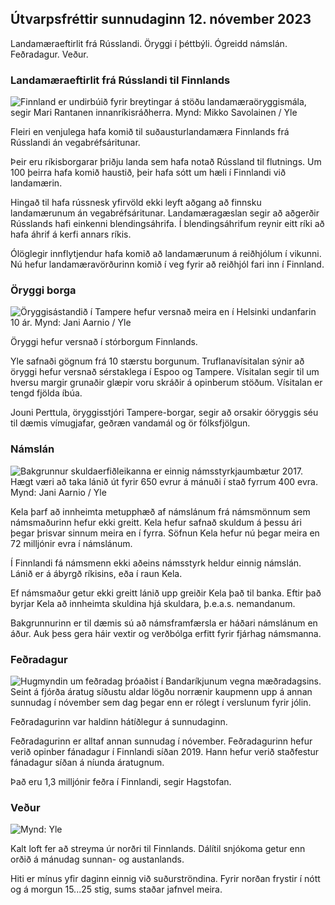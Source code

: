 ## Útvarpsfréttir sunnudaginn 12. nóvember 2023

Landamæraeftirlit frá Rússlandi. Öryggi í þéttbýli. Ógreidd námslán. Feðradagur. Veður.

### Landamæraeftirlit frá Rússlandi til Finnlands

![Finnland er undirbúið fyrir breytingar á stöðu landamæraöryggismála, segir Mari Rantanen innanríkisráðherra. Mynd: Mikko Savolainen / Yle](https://images.cdn.yle.fi/image/upload/c_crop,h_2720,w_4836,x_0,y_450/ar_1.7777777777777777,c_fill,g_faces,h_670,./rp_670,.0q_auto:eco/f_auto/fl_lossy/v1695988171/39-11790926516b884859ee)

Fleiri en venjulega hafa komið til suðausturlandamæra Finnlands frá Rússlandi án vegabréfsáritunar.

Þeir eru ríkisborgarar þriðju landa sem hafa notað Rússland til flutnings. Um 100 þeirra hafa komið haustið, þeir hafa sótt um hæli í Finnlandi við landamærin.

Hingað til hafa rússnesk yfirvöld ekki leyft aðgang að finnsku landamærunum án vegabréfsáritunar. Landamæragæslan segir að aðgerðir Rússlands hafi einkenni blendingsáhrifa. Í blendingsáhrifum reynir eitt ríki að hafa áhrif á kerfi annars ríkis.

Ólöglegir innflytjendur hafa komið að landamærunum á reiðhjólum í vikunni. Nú hefur landamæravörðurinn komið í veg fyrir að reiðhjól fari inn í Finnland.

### Öryggi borga

![Öryggisástandið í Tampere hefur versnað meira en í Helsinki undanfarin 10 ár. Mynd: Jani Aarnio / Yle](https://images.cdn.yle.fi/image/upload/c_crop,h_2687,w_4777,x_1,y_258/ar_1.7777777777777777,c_fill,g_faces,h_6270,wdpr.0dpr.q_auto:eco/f_auto/fl_lossy/v1699517677/39-1197321654a95de6dbe7)

Öryggi hefur versnað í stórborgum Finnlands.

Yle safnaði gögnum frá 10 stærstu borgunum. Truflanavísitalan sýnir að öryggi hefur versnað sérstaklega í Espoo og Tampere. Vísitalan segir til um hversu margir grunaðir glæpir voru skráðir á opinberum stöðum. Vísitalan er tengd fjölda íbúa.

Jouni Perttula, öryggisstjóri Tampere-borgar, segir að orsakir óöryggis séu til dæmis vímugjafar, geðræn vandamál og ör fólksfjölgun.

### Námslán

![Bakgrunnur skuldaerfiðleikanna er einnig námsstyrkjaumbætur 2017. Hægt væri að taka lánið út fyrir 650 evrur á mánuði í stað fyrrum 400 evra. Mynd: Jani Aarnio / Yle](https://images.cdn.yle.fi/image/upload/c_crop,h_3078,w_5472,x_0,y_557/ar_1.7777777777777777,c_fill,g_faces,h_6270,0dprq_auto:eco/f_auto/fl_lossy/v1694583672/39-1171262650149d3dfd0c)

Kela þarf að innheimta metupphæð af námslánum frá námsmönnum sem námsmaðurinn hefur ekki greitt. Kela hefur safnað skuldum á þessu ári þegar þrisvar sinnum meira en í fyrra. Söfnun Kela hefur nú þegar meira en 72 milljónir evra í námslánum.

Í Finnlandi fá námsmenn ekki aðeins námsstyrk heldur einnig námslán. Lánið er á ábyrgð ríkisins, eða í raun Kela.

Ef námsmaður getur ekki greitt lánið upp greiðir Kela það til banka. Eftir það byrjar Kela að innheimta skuldina hjá skuldara, þ.e.a.s. nemandanum.

Bakgrunnurinn er til dæmis sú að námsframfærsla er háðari námslánum en áður. Auk þess gera háir vextir og verðbólga erfitt fyrir fjárhag námsmanna.

### Feðradagur

![Hugmyndin um feðradag þróaðist í Bandaríkjunum vegna mæðradagsins. Seint á fjórða áratug síðustu aldar lögðu norrænir kaupmenn upp á annan sunnudag í nóvember sem dag þegar enn er rólegt í verslunum fyrir jólin.](https://images.cdn.yle.fi/image/upload/c_crop,h_360,w_640,x_0,y_0/ar_1.7777777777777777,c_fill,g_faces,h_675,w_1200/dpr_1.0/q_auto:eco/f_auto/fl_lossy/v1510307500/561-4f)

Feðradagurinn var haldinn hátíðlegur á sunnudaginn.

Feðradagurinn er alltaf annan sunnudag í nóvember. Feðradagurinn hefur verið opinber fánadagur í Finnlandi síðan 2019. Hann hefur verið staðfestur fánadagur síðan á níunda áratugnum.

Það eru 1,3 milljónir feðra í Finnlandi, segir Hagstofan.

### Veður

![ Mynd: Yle](https://images.cdn.yle.fi/image/upload/c_crop,h_1080,w_1919,x_0,y_0/ar_1.7777777777777777,c_fill,g_faces,h_675,w_pr_1200.0/pr_1200.:eco/f_auto/fl_lossy/v1699803736/39-11995176550f22164d93)

Kalt loft fer að streyma úr norðri til Finnlands. Dálítil snjókoma getur enn orðið á mánudag sunnan- og austanlands.

Hiti er mínus yfir daginn einnig við suðurströndina. Fyrir norðan frystir í nótt og á morgun 15\...25 stig, sums staðar jafnvel meira.